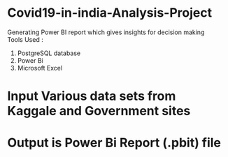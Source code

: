 # Covid19-in-india-Analysis-Project
Generating Power BI report which gives insights for decision making  
Tools Used : 
1. PostgreSQL database
2. Power Bi
3. Microsoft Excel
# Input Various data sets from Kaggale and Government sites 
# Output is Power Bi Report (.pbit) file
